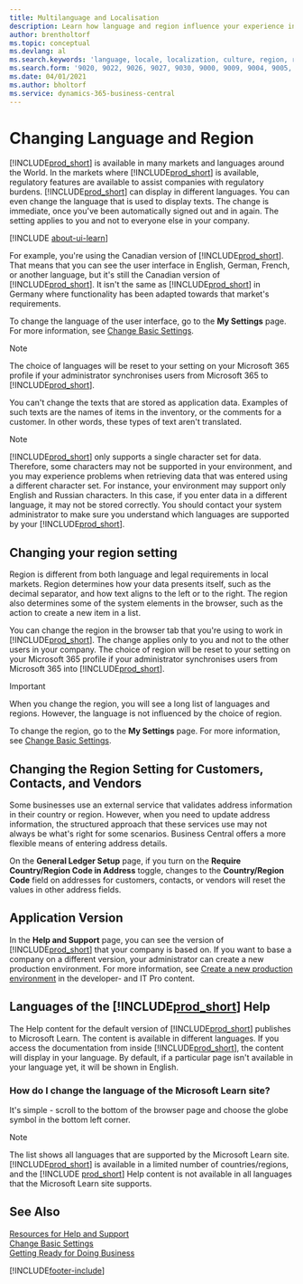 ```yaml
---
title: Multilanguage and Localisation
description: Learn how language and region influence your experience in Business Central. Change the language of the user interface in My Settings.
author: brentholtorf
ms.topic: conceptual
ms.devlang: al
ms.search.keywords: 'language, locale, localization, culture, region, regional settings'
ms.search.form: '9020, 9022, 9026, 9027, 9030, 9000, 9009, 9004, 9005, 9024, 9006, 9007, 9010, 9016, 9017'
ms.date: 04/01/2021
ms.author: bholtorf
ms.service: dynamics-365-business-central
---
```

# Changing Language and Region

[!INCLUDE[prod_short](includes/prod_short.md)] is available in many markets and languages around the World. In the markets where [!INCLUDE[prod_short](includes/prod_short.md)] is available, regulatory features are available to assist companies with regulatory burdens. [!INCLUDE[prod_short](includes/prod_short.md)] can display in different languages. You can even change the language that is used to display texts. The change is immediate, once you've been automatically signed out and in again. The setting applies to you and not to everyone else in your company.  

[!INCLUDE [about-ui-learn](includes/about-ui-learn.md)]

For example, you're using the Canadian version of [!INCLUDE[prod_short](includes/prod_short.md)]. That means that you can see the user interface in English, German, French, or another language, but it's still the Canadian version of [!INCLUDE[prod_short](includes/prod_short.md)]. It isn't the same as [!INCLUDE[prod_short](includes/prod_short.md)] in Germany where functionality has been adapted towards that market's requirements.  

To change the language of the user interface, go to the **My Settings** page. For more information, see [Change Basic Settings](ui-change-basic-settings.md#language). 

> [!NOTE]  
> The choice of languages will be reset to your setting on your Microsoft 365 profile if your administrator synchronises users from Microsoft 365 to [!INCLUDE[prod_short](includes/prod_short.md)].

You can't change the texts that are stored as application data. Examples of such texts are the names of items in the inventory, or the comments for a customer. In other words, these types of text aren't translated.  

> [!NOTE]  
> [!INCLUDE[prod_short](includes/prod_short.md)] only supports a single character set for data. Therefore, some characters may not be supported in your environment, and you may experience problems when retrieving data that was entered using a different character set. For instance, your environment may support only English and Russian characters. In this case, if you enter data in a different language, it may not be stored correctly. You should contact your system administrator to make sure you understand which languages are supported by your [!INCLUDE[prod_short](includes/prod_short.md)].  

## Changing your region setting

Region is different from both language and legal requirements in local markets. Region determines how your data presents itself, such as the decimal separator, and how text aligns to the left or to the right. The region also determines some of the system elements in the browser, such as the action to create a new item in a list.  

You can change the region in the browser tab that you're using to work in [!INCLUDE[prod_short](includes/prod_short.md)]. The change applies only to you and not to the other users in your company.  The choice of region will be reset to your setting on your Microsoft 365 profile if your administrator synchronises users from Microsoft 365 into [!INCLUDE[prod_short](includes/prod_short.md)].

> [!IMPORTANT]  
> When you change the region, you will see a long list of languages and regions. However, the language is not influenced by the choice of region.  

To change the region, go to the **My Settings** page. For more information, see [Change Basic Settings](ui-change-basic-settings.md).  

## Changing the Region Setting for Customers, Contacts, and Vendors

Some businesses use an external service that validates address information in their country or region. However, when you need to update address information, the structured approach that these services use may not always be what's right for some scenarios. Business Central offers a more flexible means of entering address details.

On the **General Ledger Setup** page, if you turn on the **Require Country/Region Code in Address** toggle, changes to the **Country/Region Code** field on addresses for customers, contacts, or vendors will reset the values in other address fields.

## Application Version

In the **Help and Support** page, you can see the version of [!INCLUDE[prod_short](includes/prod_short.md)] that your company is based on. If you want to base a company on a different version, your administrator can create a new production environment. For more information, see [Create a new production environment](/dynamics365/business-central/dev-itpro/administration/tenant-admin-center-environments#create-a-new-production-environment) in the developer- and IT Pro content.  

## Languages of the [!INCLUDE[prod_short](includes/prod_short.md)] Help

The Help content for the default version of [!INCLUDE[prod_short](includes/prod_short.md)] publishes to Microsoft Learn. The content is available in different languages. If you access the documentation from inside [!INCLUDE[prod_short](includes/prod_short.md)], the content will display in your language. By default, if a particular page isn't available in your language yet, it will be shown in English.

### How do I change the language of the Microsoft Learn site?

It's simple - scroll to the bottom of the browser page and choose the globe symbol in the bottom left corner.

> [!NOTE]  
> The list shows all languages that are supported by the Microsoft Learn site. [!INCLUDE[prod_short](includes/prod_short.md)] is available in a limited number of countries/regions, and the [!INCLUDE [prod_short](includes/prod_short.md)] Help content is not available in all languages that the Microsoft Learn site supports.

## See Also

[Resources for Help and Support](product-help-and-support.md)  
[Change Basic Settings](ui-change-basic-settings.md)  
[Getting Ready for Doing Business](ui-get-ready-business.md)  


[!INCLUDE[footer-include](includes/footer-banner.md)]